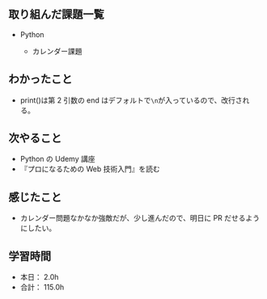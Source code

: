 ## 取り組んだ課題一覧

- Python

  - カレンダー課題

## わかったこと

- print()は第 2 引数の end はデフォルトで`\n`が入っているので、改行される。

## 次やること

- Python の Udemy 講座
- 『プロになるための Web 技術入門』を読む

## 感じたこと

- カレンダー問題なかなか強敵だが、少し進んだので、明日に PR だせるようにしたい。

## 学習時間

- 本日： 2.0h
- 合計： 115.0h
